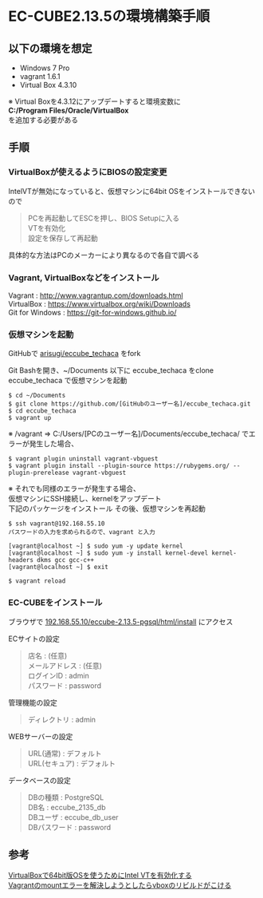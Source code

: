 # EC-CUBE2.13.5の環境構築手順

## 以下の環境を想定
* Windows 7 Pro
* vagrant 1.6.1
* Virtual Box 4.3.10

※ Virtual Boxを4.3.12にアップデートすると環境変数に  
**C:/Program Files/Oracle/VirtualBox**  
を追加する必要がある


## 手順
### VirtualBoxが使えるようにBIOSの設定変更
IntelVTが無効になっていると、仮想マシンに64bit OSをインストールできないので  
>PCを再起動してESCを押し、BIOS Setupに入る  
VTを有効化  
設定を保存して再起動

具体的な方法はPCのメーカーにより異なるので各自で調べる  

### Vagrant, VirtualBoxなどをインストール
Vagrant : http://www.vagrantup.com/downloads.html  
VirtualBox : https://www.virtualbox.org/wiki/Downloads  
Git for Windows : https://git-for-windows.github.io/  

### 仮想マシンを起動
GitHubで [arisugi/eccube_techaca](https://github.com/arisugi/eccube_techaca) をfork  
  
Git Bashを開き、~/Documents 以下に eccube_techaca をclone  
eccube_techaca で仮想マシンを起動  
```
$ cd ~/Documents
$ git clone https://github.com/[GitHubのユーザー名]/eccube_techaca.git
$ cd eccube_techaca
$ vagrant up
```

※ /vagrant => C:/Users/[PCのユーザー名]/Documents/eccube_techaca/ でエラーが発生した場合、  
```
$ vagrant plugin uninstall vagrant-vbguest
$ vagrant plugin install --plugin-source https://rubygems.org/ --plugin-prerelease vagrant-vbguest
```

※ それでも同様のエラーが発生する場合、  
仮想マシンにSSH接続し、kernelをアップデート  
下記のパッケージをインストール
その後、仮想マシンを再起動
```
$ ssh vagrant@192.168.55.10
パスワードの入力を求められるので、vagrant と入力

[vagrant@localhost ~] $ sudo yum -y update kernel
[vagrant@localhost ~] $ sudo yum -y install kernel-devel kernel-headers dkms gcc gcc-c++
[vagrant@localhost ~] $ exit

$ vagrant reload
```


### EC-CUBEをインストール
ブラウザで [192.168.55.10/eccube-2.13.5-pgsql/html/install](192.168.55.10/eccube-2.13.5-pgsql/html/install) にアクセス

ECサイトの設定
>店名 : (任意)  
メールアドレス : (任意)  
ログインID : admin  
パスワード : password  

管理機能の設定
>ディレクトリ : admin  

WEBサーバーの設定  
>URL(通常) : デフォルト  
URL(セキュア) : デフォルト  

データベースの設定
>DBの種類 : PostgreSQL  
DB名 : eccube_2135_db  
DBユーザ : eccube_db_user  
DBパスワード : password  


## 参考
[VirtualBoxで64bit版OSを使うためにIntel VTを有効化する](http://d.hatena.ne.jp/torazuka/20100620/p1)  
[Vagrantのmountエラーを解決しようとしたらvboxのリビルドがこける](http://qiita.com/wakaba260/items/b5c87b7815b710f303a0)
